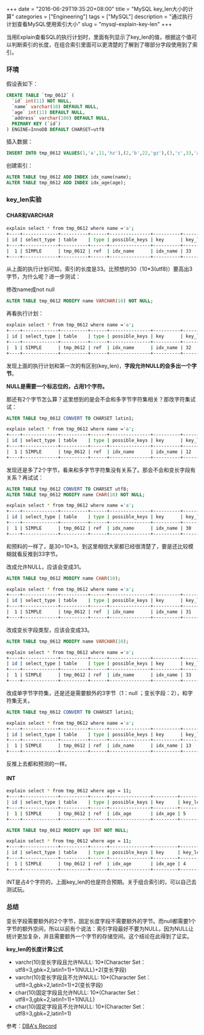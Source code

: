 +++
date = "2016-06-29T19:35:20+08:00"
title = "MySQL key_len大小的计算"
categories = ["Engineering"]
tags = ["MySQL"]
description = "通过执行计划查看MySQL使用索引大小"
slug = "mysql-explain-key-len"
+++


当用Explain查看SQL的执行计划时，里面有列显示了key_len的值，根据这个值可以判断索引的长度，在组合索引里面可以更清楚的了解到了哪部分字段使用到了索引。

### 环境

假设表如下：

```sql
CREATE TABLE `tmp_0612` (
  `id` int(11) NOT NULL,
  `name` varchar(10) DEFAULT NULL,
  `age` int(11) DEFAULT NULL,
  `address` varchar(100) DEFAULT NULL,
  PRIMARY KEY (`id`)
) ENGINE=InnoDB DEFAULT CHARSET=utf8
```

插入数据：

```sql
INSERT INTO tmp_0612 VALUES(1,'a',11,'hz'),(2,'b',22,'gz'),(3,'c',33,'aa');
```

创建索引：

```sql
ALTER TABLE tmp_0612 ADD INDEX idx_name(name);
ALTER TABLE tmp_0612 ADD INDEX idx_age(age);
```

### key_len实验

#### CHAR和VARCHAR

```bash
explain select * from tmp_0612 where name ='a';
+----+-------------+----------+------+---------------+----------+---------+-------+------+-----------------------+
| id | select_type | table    | type | possible_keys | key      | key_len | ref   | rows | Extra                 |
+----+-------------+----------+------+---------------+----------+---------+-------+------+-----------------------+
|  1 | SIMPLE      | tmp_0612 | ref  | idx_name      | idx_name | 33      | const |    1 | Using index condition |
+----+-------------+----------+------+---------------+----------+---------+-------+------+-----------------------+
```

从上面的执行计划可知，索引的长度是33。比预想的30（10*3(utf8)）要高出3字节，为什么呢？进一步测试：

修改name成not null

```sql
ALTER TABLE tmp_0612 MODIFY name VARCHAR(10) NOT NULL;
```

再看执行计划：

```bash
explain select * from tmp_0612 where name ='a';
+----+-------------+----------+------+---------------+----------+---------+-------+------+-----------------------+
| id | select_type | table    | type | possible_keys | key      | key_len | ref   | rows | Extra                 |
+----+-------------+----------+------+---------------+----------+---------+-------+------+-----------------------+
|  1 | SIMPLE      | tmp_0612 | ref  | idx_name      | idx_name | 32      | const |    1 | Using index condition |
+----+-------------+----------+------+---------------+----------+---------+-------+------+-----------------------+
```

发现上面的执行计划和第一次的有区别(key_len)，__字段允许NULL的会多出一个字节__。

__NULL是需要一个标志位的，占用1个字符。__

那还有2个字节怎么算？这里想到的是会不会和多字节字符集相关？那改字符集试试：

```sql
ALTER TABLE tmp_0612 CONVERT TO CHARSET latin1;
```

```bash
explain select * from tmp_0612 where name ='a';
+----+-------------+----------+------+---------------+----------+---------+-------+------+-----------------------+
| id | select_type | table    | type | possible_keys | key      | key_len | ref   | rows | Extra                 |
+----+-------------+----------+------+---------------+----------+---------+-------+------+-----------------------+
|  1 | SIMPLE      | tmp_0612 | ref  | idx_name      | idx_name | 12      | const |    1 | Using index condition |
+----+-------------+----------+------+---------------+----------+---------+-------+------+-----------------------+
```

发现还是多了2个字节，看来和多字节字符集没有关系了。那会不会和变长字段有关系？再试试：

```sql
ALTER TABLE tmp_0612 CONVERT TO CHARSET utf8;
ALTER TABLE tmp_0612 MODIFY name CHAR(10) NOT NULL;
```

```bash
explain select * from tmp_0612 where name ='a';
+----+-------------+----------+------+---------------+----------+---------+-------+------+-----------------------+
| id | select_type | table    | type | possible_keys | key      | key_len | ref   | rows | Extra                 |
+----+-------------+----------+------+---------------+----------+---------+-------+------+-----------------------+
|  1 | SIMPLE      | tmp_0612 | ref  | idx_name      | idx_name | 30      | const |    1 | Using index condition |
+----+-------------+----------+------+---------------+----------+---------+-------+------+-----------------------+
```

和预料的一样了，是30=10*3。到这里相信大家都已经很清楚了，要是还比较模糊就看反推到33字节。

改成允许NULL，应该会变成31。

```sql
ALTER TABLE tmp_0612 MODIFY name CHAR(10);
```

```bash
explain select * from tmp_0612 where name ='a';
+----+-------------+----------+------+---------------+----------+---------+-------+------+-----------------------+
| id | select_type | table    | type | possible_keys | key      | key_len | ref   | rows | Extra                 |
+----+-------------+----------+------+---------------+----------+---------+-------+------+-----------------------+
|  1 | SIMPLE      | tmp_0612 | ref  | idx_name      | idx_name | 31      | const |    1 | Using index condition |
+----+-------------+----------+------+---------------+----------+---------+-------+------+-----------------------+
```

改成变长字段类型，应该会变成33。

```sql
ALTER TABLE tmp_0612 MODIFY name VARCHAR(10);
```

```bash
explain select * from tmp_0612 where name ='a';
+----+-------------+----------+------+---------------+----------+---------+-------+------+-----------------------+
| id | select_type | table    | type | possible_keys | key      | key_len | ref   | rows | Extra                 |
+----+-------------+----------+------+---------------+----------+---------+-------+------+-----------------------+
|  1 | SIMPLE      | tmp_0612 | ref  | idx_name      | idx_name | 33      | const |    1 | Using index condition |
+----+-------------+----------+------+---------------+----------+---------+-------+------+-----------------------+
```

改成单字节字符集，还是还是需要额外的3字节（1：null ；变长字段：2），和字符集无关。

```sql
ALTER TABLE tmp_0612 CONVERT TO CHARSET latin1;
```

```bash
explain select * from tmp_0612 where name ='a';
+----+-------------+----------+------+---------------+----------+---------+-------+------+-----------------------+
| id | select_type | table    | type | possible_keys | key      | key_len | ref   | rows | Extra                 |
+----+-------------+----------+------+---------------+----------+---------+-------+------+-----------------------+
|  1 | SIMPLE      | tmp_0612 | ref  | idx_name      | idx_name | 13      | const |    1 | Using index condition |
+----+-------------+----------+------+---------------+----------+---------+-------+------+-----------------------+
```

反推上去都和预测的一样。

#### INT

```bash
explain select * from tmp_0612 where age = 11;
+----+-------------+----------+------+---------------+---------+---------+-------+------+-------+
| id | select_type | table    | type | possible_keys | key     | key_len | ref   | rows | Extra |
+----+-------------+----------+------+---------------+---------+---------+-------+------+-------+
|  1 | SIMPLE      | tmp_0612 | ref  | idx_age       | idx_age | 5       | const |    1 | NULL  |
+----+-------------+----------+------+---------------+---------+---------+-------+------+-------+
```

```sql
ALTER TABLE tmp_0612 MODIFY age INT NOT NULL;
```

```bash
explain select * from tmp_0612 where age = 11;
+----+-------------+----------+------+---------------+---------+---------+-------+------+-------+
| id | select_type | table    | type | possible_keys | key     | key_len | ref   | rows | Extra |
+----+-------------+----------+------+---------------+---------+---------+-------+------+-------+
|  1 | SIMPLE      | tmp_0612 | ref  | idx_age       | idx_age | 4       | const |    1 | NULL  |
+----+-------------+----------+------+---------------+---------+---------+-------+------+-------+
```

INT是占4个字符的，上面key_len的也是符合预期。关于组合索引的，可以自己去测试玩。

### 总结

变长字段需要额外的2个字节，固定长度字段不需要额外的字节。而null都需要1个字节的额外空间，所以以前有个说法：索引字段最好不要为NULL，因为NULL让统计更加复杂，并且需要额外一个字节的存储空间。这个结论在此得到了证实。

__key_len的长度计算公式__

* varchr(10)变长字段且允许NULL:
    10*(Character Set：utf8=3,gbk=2,latin1=1)+1(NULL)+2(变长字段)
* varchr(10)变长字段且不允许NULL: 
    10*(Character Set：utf8=3,gbk=2,latin1=1)+2(变长字段)
* char(10)固定字段且允许NULL:
    10*(Character Set：utf8=3,gbk=2,latin1=1)+1(NULL)
* char(10)固定字段且不允许NULL:
    10*(Character Set：utf8=3,gbk=2,latin1=1)

参考：[DBA's Record](http://www.cnblogs.com/zhoujinyi/p/3784450.html)